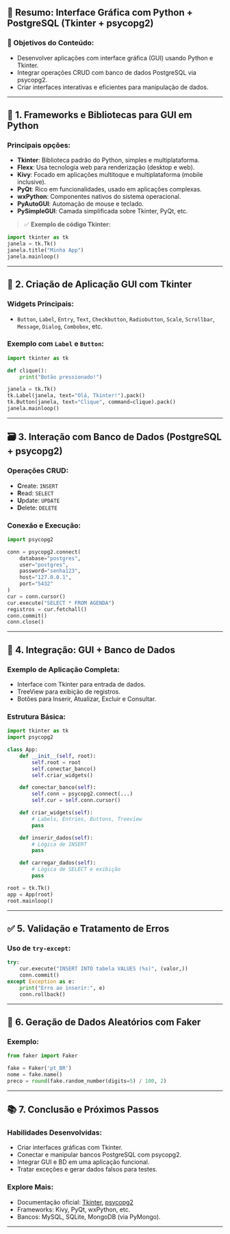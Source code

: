 
## 📘 Resumo: **Interface Gráfica com Python + PostgreSQL (Tkinter + psycopg2)**

### 📌 Objetivos do Conteúdo:
- Desenvolver aplicações com interface gráfica (GUI) usando Python e Tkinter.
- Integrar operações CRUD com banco de dados PostgreSQL via psycopg2.
- Criar interfaces interativas e eficientes para manipulação de dados.

---

## 🧩 1. Frameworks e Bibliotecas para GUI em Python

### Principais opções:
- **Tkinter**: Biblioteca padrão do Python, simples e multiplataforma.
- **Flexx**: Usa tecnologia web para renderização (desktop e web).
- **Kivy**: Focado em aplicações multitoque e multiplataforma (mobile inclusive).
- **PyQt**: Rico em funcionalidades, usado em aplicações complexas.
- **wxPython**: Componentes nativos do sistema operacional.
- **PyAutoGUI**: Automação de mouse e teclado.
- **PySimpleGUI**: Camada simplificada sobre Tkinter, PyQt, etc.

> ✅ **Exemplo de código Tkinter:**
```python
import tkinter as tk
janela = tk.Tk()
janela.title("Minha App")
janela.mainloop()
```

---

## 🧱 2. Criação de Aplicação GUI com Tkinter

### Widgets Principais:
- `Button`, `Label`, `Entry`, `Text`, `Checkbutton`, `Radiobutton`, `Scale`, `Scrollbar`, `Message`, `Dialog`, `Combobox`, etc.

### Exemplo com `Label` e `Button`:
```python
import tkinter as tk

def clique():
    print("Botão pressionado!")

janela = tk.Tk()
tk.Label(janela, text="Olá, Tkinter!").pack()
tk.Button(janela, text="Clique", command=clique).pack()
janela.mainloop()
```

---

## 🗃️ 3. Interação com Banco de Dados (PostgreSQL + psycopg2)

### Operações CRUD:
- **C**reate: `INSERT`
- **R**ead: `SELECT`
- **U**pdate: `UPDATE`
- **D**elete: `DELETE`

### Conexão e Execução:
```python
import psycopg2

conn = psycopg2.connect(
    database="postgres",
    user="postgres",
    password="senha123",
    host="127.0.0.1",
    port="5432"
)
cur = conn.cursor()
cur.execute("SELECT * FROM AGENDA")
registros = cur.fetchall()
conn.commit()
conn.close()
```

---

## 🔄 4. Integração: GUI + Banco de Dados

### Exemplo de Aplicação Completa:
- Interface com Tkinter para entrada de dados.
- TreeView para exibição de registros.
- Botões para Inserir, Atualizar, Excluir e Consultar.

### Estrutura Básica:
```python
import tkinter as tk
import psycopg2

class App:
    def __init__(self, root):
        self.root = root
        self.conectar_banco()
        self.criar_widgets()

    def conectar_banco(self):
        self.conn = psycopg2.connect(...)
        self.cur = self.conn.cursor()

    def criar_widgets(self):
        # Labels, Entries, Buttons, Treeview
        pass

    def inserir_dados(self):
        # Lógica de INSERT
        pass

    def carregar_dados(self):
        # Lógica de SELECT e exibição
        pass

root = tk.Tk()
app = App(root)
root.mainloop()
```

---

## ✅ 5. Validação e Tratamento de Erros

### Uso de `try-except`:
```python
try:
    cur.execute("INSERT INTO tabela VALUES (%s)", (valor,))
    conn.commit()
except Exception as e:
    print("Erro ao inserir:", e)
    conn.rollback()
```

---

## 🧪 6. Geração de Dados Aleatórios com Faker

### Exemplo:
```python
from faker import Faker

fake = Faker('pt_BR')
nome = fake.name()
preco = round(fake.random_number(digits=5) / 100, 2)
```

---

## 📚 7. Conclusão e Próximos Passos

### Habilidades Desenvolvidas:
- Criar interfaces gráficas com Tkinter.
- Conectar e manipular bancos PostgreSQL com psycopg2.
- Integrar GUI e BD em uma aplicação funcional.
- Tratar exceções e gerar dados falsos para testes.

### Explore Mais:
- Documentação oficial: [Tkinter](https://docs.python.org/3/library/tkinter.html), [psycopg2](https://www.psycopg.org/)
- Frameworks: Kivy, PyQt, wxPython, etc.
- Bancos: MySQL, SQLite, MongoDB (via PyMongo).

---
